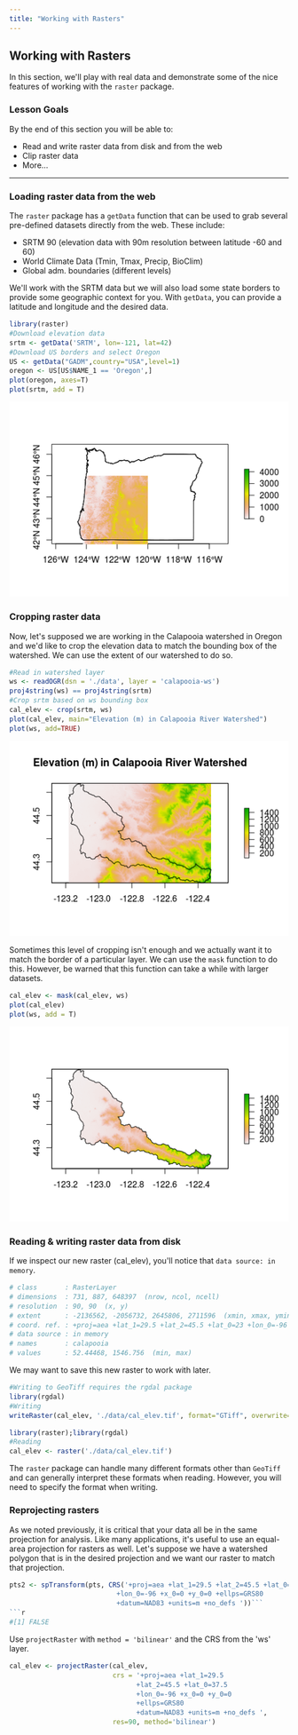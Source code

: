 ```yaml
---
title: "Working with Rasters"
---
```


## Working with Rasters

In this section, we'll play with real data and demonstrate some of the nice features of working with the `raster` package. 

### Lesson Goals
By the end of this section you will be able to: 
- Read and write raster data from disk and from the web
- Clip raster data
- More...

---

### Loading raster data from the web

The `raster` package has a `getData` function that can be used to grab several pre-defined datasets directly from the web. These include:

- SRTM 90 (elevation data with 90m resolution between latitude  -60 and 60)
- World Climate Data (Tmin, Tmax, Precip, BioClim)
- Global adm. boundaries (different levels)

We'll work with the SRTM data but we will also load some state borders to provide some geographic context for you. With `getData`, you can provide a latitude and longitude and the desired data. 

```r
library(raster)
#Download elevation data
srtm <- getData('SRTM', lon=-121, lat=42)
#Download US borders and select Oregon
US <- getData("GADM",country="USA",level=1)
oregon <- US[US$NAME_1 == 'Oregon',]
plot(oregon, axes=T)
plot(srtm, add = T)
```

![srtm-oregon](../../../img/srtm-oregon.png)

### Cropping raster data

Now, let's supposed we are working in the Calapooia watershed in Oregon and we'd like to crop the elevation data to match the bounding box of the watershed. We can use the extent of our watershed to do so. 

```r
#Read in watershed layer
ws <- readOGR(dsn = './data', layer = 'calapooia-ws')
proj4string(ws) == proj4string(srtm)
#Crop srtm based on ws bounding box
cal_elev <- crop(srtm, ws)
plot(cal_elev, main="Elevation (m) in Calapooia River Watershed")
plot(ws, add=TRUE)
```

![cal-crop](../../../img/cal-crop.png)

Sometimes this level of cropping isn't enough and we actually want it to match the border of a particular layer. We can use the `mask` function to do this. However, be warned that this function can take a while with larger datasets.

```r
cal_elev <- mask(cal_elev, ws)
plot(cal_elev)
plot(ws, add = T)
```

![cal-mask](../../../img/cal-mask.png)

### Reading & writing raster data from disk

If we inspect our new raster (cal_elev), you'll notice that `data source: in memory`. 

```r
# class       : RasterLayer 
# dimensions  : 731, 887, 648397  (nrow, ncol, ncell)
# resolution  : 90, 90  (x, y)
# extent      : -2136562, -2056732, 2645806, 2711596  (xmin, xmax, ymin, ymax)
# coord. ref. : +proj=aea +lat_1=29.5 +lat_2=45.5 +lat_0=23 +lon_0=-96 +x_0=0 +y_0=0 +datum=NAD83 +units=m +no_defs +ellps=GRS80 +towgs84=0,0,0 
# data source : in memory
# names       : calapooia 
# values      : 52.44468, 1546.756  (min, max)
```

We may want to save this new raster to work with later.

```r
#Writing to GeoTiff requires the rgdal package
library(rgdal)
#Writing 
writeRaster(cal_elev, './data/cal_elev.tif', format="GTiff", overwrite=TRUE)
```
```r
library(raster);library(rgdal)
#Reading
cal_elev <- raster('./data/cal_elev.tif')
```

The `raster` package can handle many different formats other than `GeoTiff` and can generally interpret these formats when reading. However, you will need to specify the format when writing. 

### Reprojecting rasters

As we noted previously, it is critical that your data all be in the same projection for analysis. Like many applications, it's useful to use an equal-area projection for rasters as well. Let's suppose we have a watershed polygon that is in the desired projection and we want our raster to match that projection. 

```r
pts2 <- spTransform(pts, CRS('+proj=aea +lat_1=29.5 +lat_2=45.5 +lat_0=37.5 
                           +lon_0=-96 +x_0=0 +y_0=0 +ellps=GRS80 
                           +datum=NAD83 +units=m +no_defs '))```
```r
#[1] FALSE
```

Use `projectRaster` with `method = 'bilinear'` and the CRS from the 'ws' layer.

```r
cal_elev <- projectRaster(cal_elev, 
                          crs = '+proj=aea +lat_1=29.5 
                                +lat_2=45.5 +lat_0=37.5 
                                +lon_0=-96 +x_0=0 +y_0=0 
                                +ellps=GRS80 
                                +datum=NAD83 +units=m +no_defs ', 
                          res=90, method='bilinear')
```


























